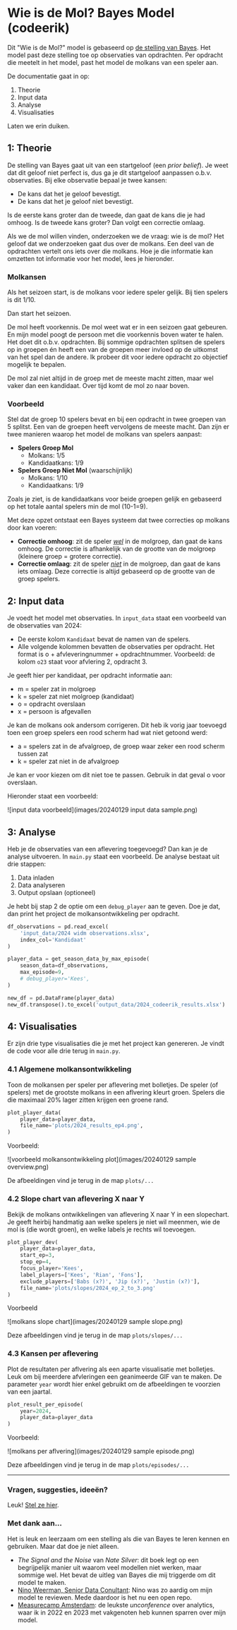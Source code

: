 # Wie is de Mol? Bayes Model (codeerik)
Dit "Wie is de Mol?" model is gebaseerd op [de stelling van Bayes](https://nl.wikipedia.org/wiki/Theorema_van_Bayes). Het model past deze stelling toe op observaties van opdrachten. Per opdracht die meetelt in het model, past het model de molkans van een speler aan.

De documentatie gaat in op:

1. Theorie
2. Input data
3. Analyse
4. Visualisaties

Laten we erin duiken.

## 1: Theorie

De stelling van Bayes gaat uit van een startgeloof (een *prior belief*). Je weet dat dit geloof niet perfect is, dus ga je dit startgeloof aanpassen o.b.v. observaties. Bij elke observatie bepaal je twee kansen:

- De kans dat het je geloof bevestigt.
- De kans dat het je geloof niet bevestigt. 

Is de eerste kans groter dan de tweede, dan gaat de kans die je had omhoog. Is de tweede kans groter? Dan volgt een correctie omlaag. 

Als we de mol willen vinden, onderzoeken we de vraag: wie is de mol? Het geloof dat we onderzoeken gaat dus over de molkans. Een deel van de opdrachten vertelt ons iets over die molkans. Hoe je die informatie kan omzetten tot informatie voor het model, lees je hieronder.

### Molkansen

Als het seizoen start, is de molkans voor iedere speler gelijk. Bij tien spelers is dit 1/10. 

Dan start het seizoen.

De mol heeft voorkennis. De mol weet wat er in een seizoen gaat gebeuren. En mijn model poogt de persoon met die voorkennis boven water te halen. Het doet dit o.b.v. opdrachten. Bij sommige opdrachten splitsen de spelers op in groepen én heeft een van de groepen meer invloed op de uitkomst van het spel dan de andere. Ik probeer dit voor iedere opdracht zo objectief mogelijk te bepalen. 

De mol zal niet altijd in de groep met de meeste macht zitten, maar wel vaker dan een kandidaat. Over tijd komt de mol zo naar boven.

### Voorbeeld

Stel dat de groep 10 spelers bevat en bij een opdracht in twee groepen van 5 splitst. Een van de groepen heeft vervolgens de meeste macht. Dan zijn er twee manieren waarop het model de molkans van spelers aanpast:

- **Spelers Groep Mol**
  - Molkans: 1/5
  - Kandidaatkans: 1/9
- **Spelers Groep Niet Mol** (waarschijnlijk)
  - Molkans: 1/10 
  - Kandidaatkans: 1/9

Zoals je ziet, is de kandidaatkans voor beide groepen gelijk en gebaseerd op het totale aantal spelers min de mol (10-1=9). 

Met deze opzet ontstaat een Bayes systeem dat twee correcties op molkans door kan voeren:

- **Correctie omhoog**: zit de speler <u>*wel*</u> in de molgroep, dan gaat de kans omhoog. De correctie is afhankelijk van de grootte van de molgroep (kleinere groep = grotere correctie).
- **Correctie omlaag**: zit de speler <u>*niet*</u> in de molgroep, dan gaat de kans iets omlaag. Deze correctie is altijd gebaseerd op de grootte van de groep spelers. 

## 2: Input data

Je voedt het model met observaties. In `input_data` staat een voorbeeld van de observaties van 2024:

- De eerste kolom `Kandidaat` bevat de namen van de spelers.
- Alle volgende kolommen bevatten de observaties per opdracht. Het format is o + afvleveringnummer + opdrachtnummer. Voorbeeld: de kolom `o23` staat voor afvlering 2, opdracht 3.

Je geeft hier per kandidaat, per opdracht informatie aan:

- m = speler zat in molgroep
- k = speler zat niet molgroep (kandidaat)
- o = opdracht overslaan
- x = persoon is afgevallen

Je kan de molkans ook andersom corrigeren. Dit heb ik vorig jaar toevoegd toen een groep spelers een rood scherm had wat niet getoond werd:

- a = spelers zat in de afvalgroep, de groep waar zeker een rood scherm tussen zat
- k = speler zat niet in de afvalgroep

Je kan er voor kiezen om dit niet toe te passen. Gebruik in dat geval o voor overslaan.

Hieronder staat een voorbeeld:

![input data voorbeeld](images/20240129 input data sample.png)

## 3: Analyse

Heb je de observaties van een aflevering toegevoegd? Dan kan je de analyse uitvoeren. In `main.py` staat een voorbeeld. De analyse bestaat uit drie stappen:

1. Data inladen
2. Data analyseren
3. Output opslaan (optioneel)

Je hebt bij stap 2 de optie om een `debug_player` aan te geven. Doe je dat, dan print het project de molkansontwikkeling per opdracht.

``````python
df_observations = pd.read_excel(
    'input_data/2024 widm observations.xlsx',
    index_col='Kandidaat'
)

player_data = get_season_data_by_max_episode(
    season_data=df_observations,
    max_episode=9,
    # debug_player='Kees',
)

new_df = pd.DataFrame(player_data)
new_df.transpose().to_excel('output_data/2024_codeerik_results.xlsx')
``````

## 4: Visualisaties

Er zijn drie type visualisaties die je met het project kan genereren. Je vindt de code voor alle drie terug in `main.py`. 

### 4.1 Algemene molkansontwikkeling

Toon de molkansen per speler per aflevering met bolletjes. De speler (of spelers) met de grootste molkans in een aflvering kleurt groen. Spelers die die maximaal 20% lager zitten krijgen een groene rand. 

``````python
plot_player_data(
    player_data=player_data,
    file_name='plots/2024_results_ep4.png',
)
``````

Voorbeeld:

![voorbeeld molkansontwikkeling plot](images/20240129 sample overview.png)

De afbeeldingen vind je terug in de map `plots/...`

### 4.2 Slope chart van aflevering X naar Y

Bekijk de molkans ontwikkelingen van aflevering X naar Y in een slopechart. Je geeft heirbij handmatig aan welke spelers je niet wil meenmen, wie de mol is (die wordt groen), en welke labels je rechts wil toevoegen.

```python
plot_player_dev(
    player_data=player_data,
    start_ep=3,
    stop_ep=4,
    focus_player='Kees',
    label_players=['Kees', 'Rian', 'Fons'],
    exclude_players=['Babs (x?)', 'Jip (x?)', 'Justin (x?)'],
    file_name='plots/slopes/2024_ep_2_to_3.png'
)
```

Voorbeeld

![molkans slope chart](images/20240129 sample slope.png)

Deze afbeeldingen vind je terug in de map `plots/slopes/...`

### 4.3 Kansen per aflevering

Plot de resultaten per aflvering als een aparte visualisatie met bolletjes. Leuk om bij meerdere afvleringen een geanimeerde GIF van te maken. De parameter `year` wordt hier enkel gebruikt om de afbeeldingen te voorzien van een jaartal. 

`````python
plot_result_per_episode(
    year=2024,
    player_data=player_data
)
`````

Voorbeeld:

![molkans per aflvering](images/20240129 sample episode.png)

Deze afbeeldingen vind je terug in de map `plots/episodes/...`

---

### Vragen, suggesties, ideeën?

Leuk! [Stel ze hier](https://www.codeerik.nl/contact). 

### Met dank aan...

Het is leuk en leerzaam om een stelling als die van Bayes te leren kennen en gebruiken. Maar dat doe je niet alleen. 

- *The Signal and the Noise* van *Nate Silver*: dit boek legt op een begrijpelijk manier uit waarom veel modellen niet werken, maar sommige wel. Het bevat de uitleg van Bayes die mij triggerde om dit model te maken.
- [Nino Weerman, Senior Data Conultant](https://www.linkedin.com/in/ninoweerman/): Nino was zo aardig om mijn model te reviewen. Mede daardoor is het nu een open repo. 
- [Measurecamp Amsterdam](https://amsterdam.measurecamp.org/): de leukste *unconference* over analytics, waar ik in 2022 en 2023 met vakgenoten heb kunnen sparren over mijn model. 



